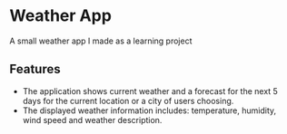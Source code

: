 # Weather App

A small weather app I made as a learning project

## Features

- The application shows current weather and a forecast for the next 5 days for the current location or a city of users choosing.
- The displayed weather information includes: temperature, humidity, wind speed and weather description.

